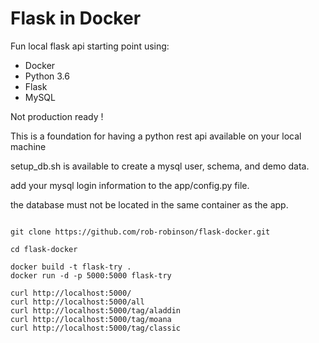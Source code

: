 # Flask in Docker

Fun local flask api starting point using:
 * Docker
 * Python 3.6
 * Flask
 * MySQL


Not production ready !

This is a foundation for having a python rest api available on your local machine

setup_db.sh is available to create a mysql user, schema, and demo data.

add your mysql login information to the app/config.py file.

the database must not be located in the same container as the app.


```

git clone https://github.com/rob-robinson/flask-docker.git

cd flask-docker

docker build -t flask-try . 
docker run -d -p 5000:5000 flask-try

curl http://localhost:5000/
curl http://localhost:5000/all
curl http://localhost:5000/tag/aladdin
curl http://localhost:5000/tag/moana
curl http://localhost:5000/tag/classic

```
